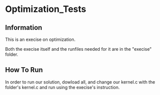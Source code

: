 # Optimization_Tests

## Information 

This is an execise on optimization.

Both the execise itself and the runfiles needed for it are in the "execise" folder.

## How To Run
In order to run our solution, dowload all, and change our kernel.c with the folder's kernel.c and run using the execise's instruction.
